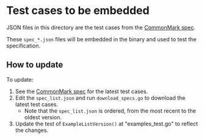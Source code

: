# Test cases to be embedded

JSON files in this directory are the test cases from the [CommonMark spec](https://spec.commonmark.org/).

These `spec_*.json` files will be embedded in the binary and used to test the specification.

## How to update

To update:

1. See the [CommonMark spec](https://spec.commonmark.org/) for the latest test cases.
2. Edit the `spec_list.json` and run `download_specs.go` to download the latest test cases.
    - Note that the `spec_list.json` is ordered, from the most recent to the oldest version.
3. Update the test of `ExampleListVersion()` at "examples_test.go" to reflect the changes.
